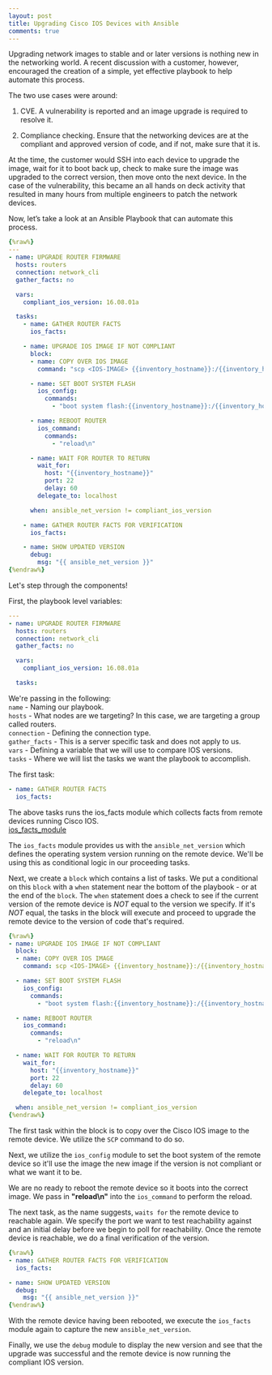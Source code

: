 ```yaml
---
layout: post
title: Upgrading Cisco IOS Devices with Ansible
comments: true
---
```


Upgrading network images to stable and or later versions is nothing new in the networking world.  A recent discussion with a customer, however, encouraged the creation of a simple, yet effective playbook to help automate this process.

The two use cases were around:  
1. CVE.  A vulnerability is reported and an image upgrade is required to resolve it.

2. Compliance checking.  Ensure that the networking devices are at the compliant and approved version of code, and if not, make sure that it is.

At the time, the customer would SSH into each device to upgrade the image, wait for it to boot back up, check to make sure the image was upgraded to the correct version, then move onto the next device.  In the case of the vulnerability, this became an all hands on deck activity that resulted in many hours from multiple engineers to patch the network devices.

Now, let’s take a look at an Ansible Playbook that can automate this process.
```yaml
{%raw%}
---
- name: UPGRADE ROUTER FIRMWARE
  hosts: routers
  connection: network_cli
  gather_facts: no

  vars:
    compliant_ios_version: 16.08.01a

  tasks:
    - name: GATHER ROUTER FACTS
      ios_facts:

    - name: UPGRADE IOS IMAGE IF NOT COMPLIANT
      block:
      - name: COPY OVER IOS IMAGE
        command: "scp <IOS-IMAGE> {{inventory_hostname}}:/{{inventory_hostname}}.bin"

      - name: SET BOOT SYSTEM FLASH
        ios_config:
          commands:
            - "boot system flash:{{inventory_hostname}}:/{{inventory_hostname}}.bin"

      - name: REBOOT ROUTER
        ios_command:
          commands:
            - "reload\n"

      - name: WAIT FOR ROUTER TO RETURN
        wait_for:
          host: "{{inventory_hostname}}"
          port: 22
          delay: 60
        delegate_to: localhost

      when: ansible_net_version != compliant_ios_version

    - name: GATHER ROUTER FACTS FOR VERIFICATION
      ios_facts:

    - name: SHOW UPDATED VERSION
      debug:
        msg: "{{ ansible_net_version }}"
{%endraw%}
```
Let's step through the components!  

First, the playbook level variables:  
```yaml
---
- name: UPGRADE ROUTER FIRMWARE
  hosts: routers
  connection: network_cli
  gather_facts: no

  vars:
    compliant_ios_version: 16.08.01a

  tasks:
```
We're passing in the following:  
`name` - Naming our playbook.  
`hosts` - What nodes are we targeting? In this case, we are targeting a group called routers.  
`connection` - Defining the connection type.  
`gather_facts` - This is a server specific task and does not apply to us.  
`vars` - Defining a variable that we will use to compare IOS versions.  
`tasks` - Where we will list the tasks we want the playbook to accomplish.

The first task:
```yaml
- name: GATHER ROUTER FACTS
  ios_facts:
```
The above tasks runs the ios_facts module which collects facts from remote devices running Cisco IOS.  
[ios_facts_module](https://docs.ansible.com/ansible/2.5/modules/ios_facts_module.html)

The `ios_facts` module provides us with the `ansible_net_version` which defines the operating system version running on the remote device.  We'll be using this as conditional logic in our proceeding tasks.  

Next, we create a `block` which contains a list of tasks.  We put a conditional on this `block` with a `when` statement near the bottom of the playbook - or at the end of the `block`.  The `when` statement does a check to see if the current version of the remote device is *NOT* equal to the version we specify.  If it's *NOT* equal, the tasks in the block will execute and proceed to upgrade the remote device to the version of code that's required.
```yaml
{%raw%}
- name: UPGRADE IOS IMAGE IF NOT COMPLIANT
  block:
  - name: COPY OVER IOS IMAGE
    command: scp <IOS-IMAGE> {{inventory_hostname}}:/{{inventory_hostname}}.bin

  - name: SET BOOT SYSTEM FLASH
    ios_config:
      commands:
        - "boot system flash:{{inventory_hostname}}:/{{inventory_hostname}}.bin"

  - name: REBOOT ROUTER
    ios_command:
      commands:
        - "reload\n"

  - name: WAIT FOR ROUTER TO RETURN
    wait_for:
      host: "{{inventory_hostname}}"
      port: 22
      delay: 60
    delegate_to: localhost

  when: ansible_net_version != compliant_ios_version
{%endraw%}
```

The first task within the block is to copy over the Cisco IOS image to the remote device.  We utilize the `SCP` command to do so.

Next, we utilize the `ios_config` module to set the boot system of the remote device so it'll use the image the new image if the version is not compliant or what we want it to be.

We are no ready to reboot the remote device so it boots into the correct image.  We pass in **"reload\n"** into the `ios_command` to perform the reload.

The next task, as the name suggests, `waits for` the remote device to reachable again.  We specify the port we want to test reachability against and an initial delay before we begin to poll for reachability.  Once the remote device is reachable, we do a final verification of the version.

```yaml
{%raw%}
- name: GATHER ROUTER FACTS FOR VERIFICATION
  ios_facts:

- name: SHOW UPDATED VERSION
  debug:
    msg: "{{ ansible_net_version }}"
{%endraw%}
```
With the remote device having been rebooted, we execute the `ios_facts` module again to capture the new `ansible_net_version`.

Finally, we use the `debug` module to display the new version and see that the upgrade was successful and the remote device is now running the compliant IOS version.

